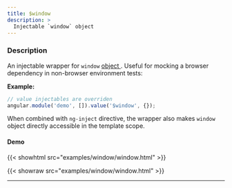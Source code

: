 ```yaml
---
title: $window
description: >
  Injectable `window` object
---
```


### Description

An injectable wrapper for `window`
[object ](https://developer.mozilla.org/en-US/docs/Web/API/Window). Useful for
mocking a browser dependency in non-browser environment tests:

**Example:**

```js
// value injectables are overriden
angular.module('demo', []).value('$window', {});
```

When combined with `ng-inject` directive, the wrapper also makes `window` object
directly accessible in the template scope.

#### Demo

{{< showhtml src="examples/window/window.html" >}}

{{< showraw src="examples/window/window.html" >}}

---
